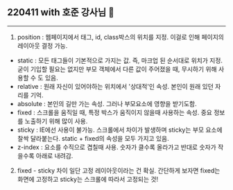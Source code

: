 ## 220411 with 호준 강사님 🌼
-----
1. position : 웹페이지에서 태그, id, class박스의 위치를 지정. 이걸로 인해 페이지의 레이아웃 결정 가능.
- static : 모든 태그들이 기본적으로 가지는 값. 즉, 마크업 된 순서대로 위치가 지정. 굳이 기입할 필요는 없지만 부모 객체에서 다른 값이 주어졌을 때, 무시하기 위해 사용할 수 도 있음.
- relative : 원래 자신이 있어야하는 위치에서 '상대적'인 속성. 본인이 원래 있던 자리를 기억.
- absolute : 본인의 길만 가는 속성. 그러나 부모요소에 영향을 받기도함.
- fixed : 스크롤을 움직일 때, 특정 박스가 움직이지 않을때 사용하는 속성. 중요 정보를 노출하기 위해 많이 사용.
- sticky : IE에선 사용이 불가능. 스크롤에서 차이가 발생하며 sticky는 부모 요소에 찰싹 달라붙는다. static + fixed의 속성을 모두 가지고 있음.
- z-index : 요소를 수직으로 겹칠때 사용. 숫자가 클수록 올라가고 반대로 숫자가 작을수록 아래로 내려감.
     

2. fixed - sticky 차이
일단 고정 레이아웃이라는 건 확실. 간단하게 보자면 fixed는 화면에 고정하고 sticky는 스크롤에 따라서 고정되는 것!